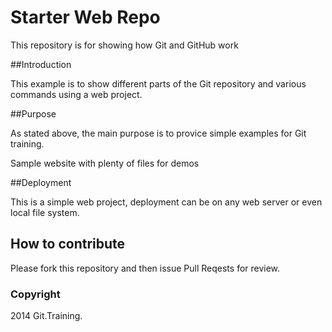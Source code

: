 # Starter Web Repo

This repository is for showing how Git and GitHub work

##Introduction

This example is to show different parts of the Git repository and various commands using a web project.

##Purpose

As stated above, the main purpose is to provice simple examples for Git training.

Sample website with plenty of files for demos

##Deployment

This is a simple web project, deployment can be on any web server or even local file system.

## How to contribute

Please fork this repository and then issue Pull Reqests for review.

### Copyright

2014 Git.Training. 